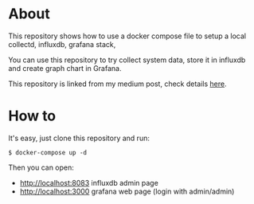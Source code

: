# About

This repository shows how to use a docker compose file to setup a local collectd, influxdb, grafana stack,

You can use this repository to try collect system data, store it in influxdb and create graph chart in Grafana.

This repository is linked from my medium post, check details [here](https://blog.laputa.io/try-influxdb-and-grafana-by-docker-6b4d50c6a446#.7z7oz5st5).

# How to

It's easy, just clone this repository and run:

```
$ docker-compose up -d
```

Then you can open:

- <http://localhost:8083>  influxdb admin page
- <http://localhost:3000>  grafana web page (login with admin/admin)
